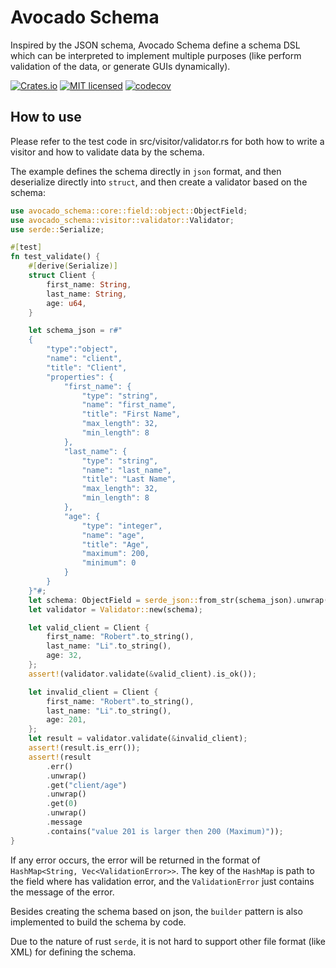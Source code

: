 # Avocado Schema

Inspired by the JSON schema, Avocado Schema define a schema DSL which can be interpreted to implement multiple purposes (like perform validation of the data, or generate GUIs dynamically).

[![Crates.io][crates-badge]][crates-url]
[![MIT licensed][mit-badge]][mit-url]
[![codecov][codecov-badge]][codecov-url]

[crates-badge]: https://img.shields.io/badge/crates-0.2.2-blue
[crates-url]: https://crates.io/crates/avocado-schema
[mit-badge]: https://img.shields.io/badge/license-MIT-blue.svg
[mit-url]: https://github.com/zwnormal/avocado-schema/blob/main/LICENSE
[codecov-badge]: https://codecov.io/gh/zwnormal/avocado-schema/graph/badge.svg?token=D3NUTKPBYM
[codecov-url]: https://codecov.io/gh/zwnormal/avocado-schema

## How to use

Please refer to the test code in src/visitor/validator.rs for both how to write a visitor and how to validate data by the schema.

The example defines the schema directly in `json` format, and then deserialize directly into `struct`, and then create a validator based on the schema:
```rust
use avocado_schema::core::field::object::ObjectField;
use avocado_schema::visitor::validator::Validator;
use serde::Serialize;

#[test]
fn test_validate() {
    #[derive(Serialize)]
    struct Client {
        first_name: String,
        last_name: String,
        age: u64,
    }

    let schema_json = r#"
    {
        "type":"object",
        "name": "client",
        "title": "Client",
        "properties": {
            "first_name": {
                "type": "string",
                "name": "first_name",
                "title": "First Name",
                "max_length": 32,
                "min_length": 8
            },
            "last_name": {
                "type": "string",
                "name": "last_name",
                "title": "Last Name",
                "max_length": 32,
                "min_length": 8
            },
            "age": {
                "type": "integer",
                "name": "age",
                "title": "Age",
                "maximum": 200,
                "minimum": 0
            }
        }
    }"#;
    let schema: ObjectField = serde_json::from_str(schema_json).unwrap();
    let validator = Validator::new(schema);

    let valid_client = Client {
        first_name: "Robert".to_string(),
        last_name: "Li".to_string(),
        age: 32,
    };
    assert!(validator.validate(&valid_client).is_ok());

    let invalid_client = Client {
        first_name: "Robert".to_string(),
        last_name: "Li".to_string(),
        age: 201,
    };
    let result = validator.validate(&invalid_client);
    assert!(result.is_err());
    assert!(result
        .err()
        .unwrap()
        .get("client/age")
        .unwrap()
        .get(0)
        .unwrap()
        .message
        .contains("value 201 is larger then 200 (Maximum)"));
}
```

If any error occurs, the error will be returned in the format of `HashMap<String, Vec<ValidationError>>`. The key of the `HashMap` is path to the field where has validation error, and the `ValidationError` just contains the message of the error.

Besides creating the schema based on json, the `builder` pattern is also implemented to build the schema by code.

Due to the nature of rust `serde`, it is not hard to support other file format (like XML) for defining the schema.

